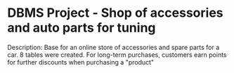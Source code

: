 # DBMS Project - Shop of accessories and auto parts for tuning

Description: Base for an online store of accessories and spare parts for a car. 8 tables were created. For long-term purchases, customers earn points for further discounts when purchasing a "product"

